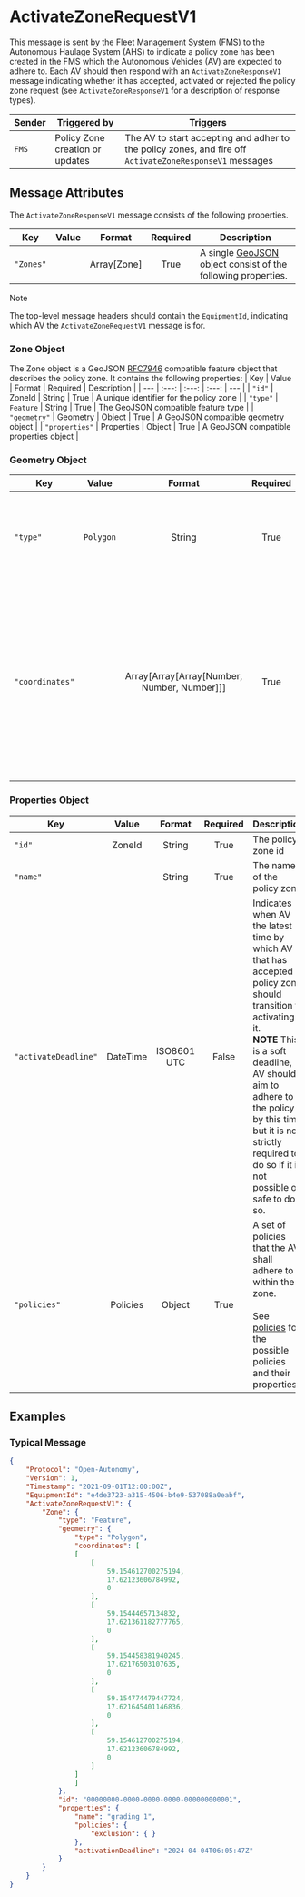 # ActivateZoneRequestV1

This message is sent by the Fleet Management System (FMS) to the Autonomous Haulage System (AHS) to indicate a policy zone has been created in the FMS which the Autonomous Vehicles (AV) are expected to adhere to. Each AV should then respond with an `ActivateZoneResponseV1` message indicating whether it has accepted, activated or rejected the policy zone request (see `ActivateZoneResponseV1` for a description of response types).

| Sender | Triggered by | Triggers |
| --- | --- | --- |
| `FMS`  | Policy Zone creation or updates | The AV to start accepting and adher to the policy zones, and fire off `ActivateZoneResponseV1` messages |

## Message Attributes

The `ActivateZoneResponseV1` message consists of the following properties.

| Key | Value | Format | Required | Description |
| --- | :---: | :---: | :---: | --- |
| `"Zones"` | | Array[Zone] | True | A single [GeoJSON](https://datatracker.ietf.org/doc/html/rfc7946) object consist of the following properties. |

>[!NOTE]
> The top-level message headers should contain the `EquipmentId`, indicating which AV the `ActivateZoneRequestV1` message is for.

### Zone Object
The Zone object is a GeoJSON [RFC7946](https://datatracker.ietf.org/doc/html/rfc7946) compatible feature object that describes the policy zone. It contains the following properties:
| Key | Value | Format | Required | Description |
| --- | :---: | :---: | :---: | --- |
| `"id"` | ZoneId | String | True | A unique identifier for the policy zone |
| `"type"` | `Feature` | String | True | The GeoJSON compatible feature type |
| `"geometry"` | Geometry | Object | True | A GeoJSON compatible geometry object |
| `"properties"` | Properties | Object | True | A GeoJSON compatible properties object |

### Geometry Object
| Key | Value | Format | Required | Description |
| --- | :---: | :---: | :---: | --- |
| `"type"` | `Polygon` | String | True | The geometry type that conforms with GeoJSON geometry `Polygon` |
| `"coordinates"` |  | Array[Array[Array[Number, Number, Number]]] | True | A GeoJSON compatible polygon geometry coordinates. <br/> **NOTE** each coordinate must consist of 3 number, [longitude, latitude, elevation]. See [GeoJSON Geometry Object](https://datatracker.ietf.org/doc/html/rfc7946#section-3.1) |


### Properties Object
| Key | Value | Format | Required | Description |
| --- | :---: | :---: | :---: | --- |
| `"id"` | ZoneId | String | True | The policy zone id |
| `"name"` |  | String | True | The name of the policy zone |
| `"activateDeadline"` | DateTime | ISO8601 UTC | False | Indicates when AV the latest time by which AV that has accepted a policy zone should transition to activating it. <br/> **NOTE** This is a soft deadline, AV should aim to adhere to the policy by this time but it is not strictly required to do so if it is not possible or safe to do so. |
| `"policies"` | Policies | Object | True | A set of policies that the AV shall adhere to within the zone. <br/><br/> See [policies](policies.md) for the possible policies and their properties. |


## Examples
### Typical Message
```JSON
{
    "Protocol": "Open-Autonomy",
    "Version": 1,
    "Timestamp": "2021-09-01T12:00:00Z",
    "EquipmentId": "e4de3723-a315-4506-b4e9-537088a0eabf",
    "ActivateZoneRequestV1": {
        "Zone": {
            "type": "Feature",
            "geometry": {
                "type": "Polygon",
                "coordinates": [
                [
                    [
                        59.154612700275194,
                        17.62123606784992,
                        0
                    ],
                    [
                        59.15444657134832,
                        17.621361182777765,
                        0
                    ],
                    [
                        59.154458381940245,
                        17.62176503107635,
                        0
                    ],
                    [
                        59.154774479447724,
                        17.621645401146836,
                        0
                    ],
                    [
                        59.154612700275194,
                        17.62123606784992,
                        0
                    ]
                ]
                ]
            },
            "id": "00000000-0000-0000-0000-000000000001",
            "properties": {
                "name": "grading 1",
                "policies": {
                    "exclusion": { }
                },
                "activationDeadline": "2024-04-04T06:05:47Z"
            }
        }
    }
}
```
